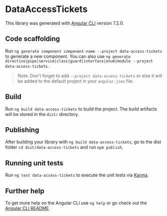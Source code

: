 # DataAccessTickets

This library was generated with [Angular CLI](https://github.com/angular/angular-cli) version 7.2.0.

## Code scaffolding

Run `ng generate component component-name --project data-access-tickets` to generate a new component. You can also use `ng generate directive|pipe|service|class|guard|interface|enum|module --project data-access-tickets`.

> Note: Don't forget to add `--project data-access-tickets` or else it will be added to the default project in your `angular.json` file.

## Build

Run `ng build data-access-tickets` to build the project. The build artifacts will be stored in the `dist/` directory.

## Publishing

After building your library with `ng build data-access-tickets`, go to the dist folder `cd dist/data-access-tickets` and run `npm publish`.

## Running unit tests

Run `ng test data-access-tickets` to execute the unit tests via [Karma](https://karma-runner.github.io).

## Further help

To get more help on the Angular CLI use `ng help` or go check out the [Angular CLI README](https://github.com/angular/angular-cli/blob/master/README.md).
